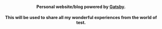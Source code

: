 <h4 align="center">
  Personal website/blog powered by <a href="https://github.com/gatsbyjs/gatsby" target="_blank">Gatsby</a>.
</h4>

<h4 align="center">
  This will be used to share all my wonderful experiences from the world of test.
</h4>

